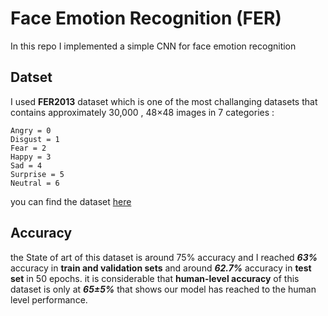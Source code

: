 # Face Emotion Recognition (FER)

In this repo I implemented a simple CNN for face emotion recognition

## Datset

I used **FER2013** dataset which is one of the most challanging datasets that contains approximately 30,000 , 48×48 images in 7 categories :

``` 
Angry = 0
Disgust = 1 
Fear = 2
Happy = 3
Sad = 4
Surprise = 5
Neutral = 6
```

you can find the dataset [here](https://www.kaggle.com/datasets/msambare/fer2013)

## Accuracy

the State of art of this dataset is around 75% accuracy and I reached ***63%*** accuracy in **train and validation sets** and  around ***62.7%*** accuracy in **test set** in 50 epochs.
it is considerable that **human-level accuracy** of this dataset is only at ***65±5%***
that shows our model has reached to the human level performance.
